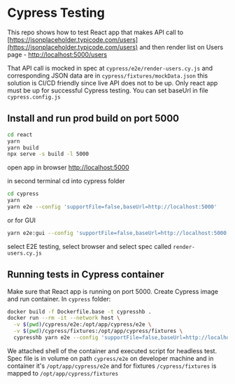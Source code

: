# Cypress Testing

This repo shows how to test React app that makes API call to [https://jsonplaceholder.typicode.com/users](https://jsonplaceholder.typicode.com/users) and then render list on Users page - [http://localhost:5000/users](http://localhost:5000/users)

That API call is mocked in spec at `cypress/e2e/render-users.cy.js` and corresponding JSON data are in `cypress/fixtures/mockData.json` this solution is CI/CD friendly since live API does not to be up. Only react app must be up for successful Cypress testing. You can set baseUrl in file `cypress.config.js`

## Install and run prod build on port 5000

```sh
cd react
yarn
yarn build
npx serve -s build -l 5000
```

open app in browser [http://localhost:5000](http://localhost:5000)

in second terminal cd into cypress folder
```sh
cd cypress
yarn 
yarn e2e --config 'supportFile=false,baseUrl=http://localhost:5000'
```

or for GUI
```sh
yarn e2e:gui --config 'supportFile=false,baseUrl=http://localhost:5000'
```
select E2E testing, select browser and select spec called `render-users.cy.js`

## Running tests in Cypress container

Make sure that React app is running on port 5000. Create Cypress image and run container. In `cypress` folder:

```sh
docker build -f Dockerfile.base -t cypresshb .
docker run --rm -it --network host \
  -v $(pwd)/cypress/e2e:/opt/app/cypress/e2e \
  -v $(pwd)/cypress/fixtures:/opt/app/cypress/fixtures \
  cypresshb yarn e2e --config 'supportFile=false,baseUrl=http://localhost:5000'
```

We attached shell of the container and executed script for headless test. Spec file is in volume on path `cypress/e2e` on developer machine and in container it's `/opt/app/cypress/e2e` and for fixtures `/cypress/fixtures` is mapped to `/opt/app/cypress/fixtures`